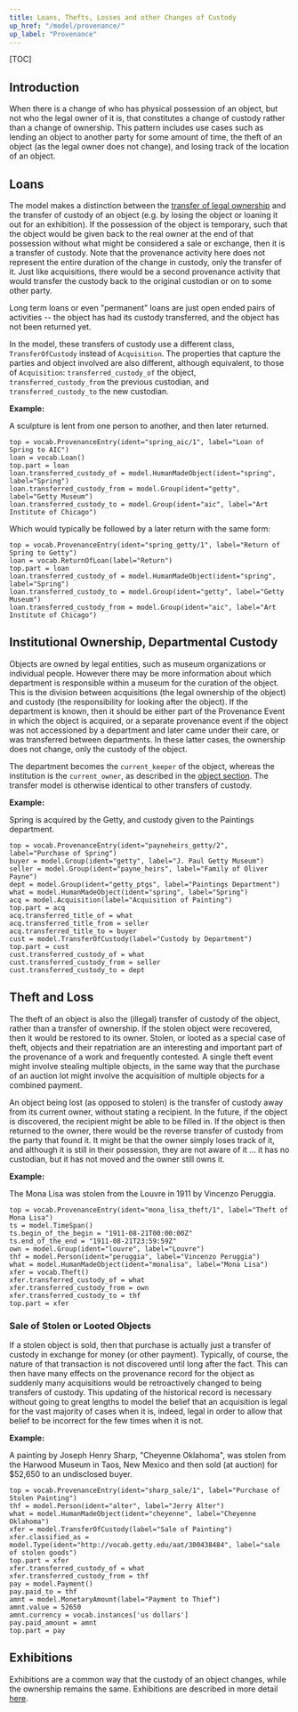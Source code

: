 ```yaml
---
title: Loans, Thefts, Losses and other Changes of Custody
up_href: "/model/provenance/"
up_label: "Provenance"
---
```


[TOC]

## Introduction

When there is a change of who has physical possession of an object, but not who the legal owner of it is, that constitutes a change of custody rather than a change of ownership.  This pattern includes use cases such as lending an object to another party for some amount of time, the theft of an object (as the legal owner does not change), and losing track of the location of an object. 


## Loans

The model makes a distinction between the [transfer of legal ownership](../acquisition) and the transfer of custody of an object (e.g. by losing the object or loaning it out for an exhibition). If the possession of the object is temporary, such that the object would be given back to the real owner at the end of that possession without what might be considered a sale or exchange, then it is a transfer of custody.  Note that the provenance activity here does not represent the entire duration of the change in custody, only the transfer of it.  Just like acquisitions, there would be a second provenance activity that would transfer the custody back to the original custodian or on to some other party.

Long term loans or even "permanent" loans are just open ended pairs of activities -- the object has had its custody transferred, and the object has not been returned yet.

In the model, these transfers of custody use a different class, `TransferOfCustody` instead of `Acquisition`. The properties that capture the parties and object involved are also different, although equivalent, to those of `Acquisition`: `transferred_custody_of` the object, `transferred_custody_from` the previous custodian, and `transferred_custody_to` the new custodian.

__Example:__

A sculpture is lent from one person to another, and then later returned.

```crom
top = vocab.ProvenanceEntry(ident="spring_aic/1", label="Loan of Spring to AIC")
loan = vocab.Loan()
top.part = loan
loan.transferred_custody_of = model.HumanMadeObject(ident="spring", label="Spring")
loan.transferred_custody_from = model.Group(ident="getty", label="Getty Museum")
loan.transferred_custody_to = model.Group(ident="aic", label="Art Institute of Chicago")
```

Which would typically be followed by a later return with the same form:

```crom
top = vocab.ProvenanceEntry(ident="spring_getty/1", label="Return of Spring to Getty")
loan = vocab.ReturnOfLoan(label="Return")
top.part = loan
loan.transferred_custody_of = model.HumanMadeObject(ident="spring", label="Spring")
loan.transferred_custody_to = model.Group(ident="getty", label="Getty Museum")
loan.transferred_custody_from = model.Group(ident="aic", label="Art Institute of Chicago")
```

## Institutional Ownership, Departmental Custody

Objects are owned by legal entities, such as museum organizations or individual people. However there may be more information about which department is responsible within a museum for the curation of the object. This is the division between acquisitions (the legal ownership of the object) and custody (the responsibility for looking after the object). If the department is known, then it should be either part of the Provenance Event in which the object is acquired, or a separate provenance event if the object was not accessioned by a department and later came under their care, or was transferred between departments. In these latter cases, the ownership does not change, only the custody of the object.

The department becomes the `current_keeper` of the object, whereas the institution is the `current_owner`, as described in the [object section](/model/object/ownership/). The transfer model is otherwise identical to other transfers of custody.

__Example:__

Spring is acquired by the Getty, and custody given to the Paintings department.

```crom
top = vocab.ProvenanceEntry(ident="payneheirs_getty/2", label="Purchase of Spring")
buyer = model.Group(ident="getty", label="J. Paul Getty Museum")
seller = model.Group(ident="payne_heirs", label="Family of Oliver Payne")
dept = model.Group(ident="getty_ptgs", label="Paintings Department")
what = model.HumanMadeObject(ident="spring", label="Spring")
acq = model.Acquisition(label="Acquisition of Painting")
top.part = acq
acq.transferred_title_of = what
acq.transferred_title_from = seller
acq.transferred_title_to = buyer
cust = model.TransferOfCustody(label="Custody by Department")
top.part = cust
cust.transferred_custody_of = what
cust.transferred_custody_from = seller
cust.transferred_custody_to = dept
```

## Theft and Loss

The theft of an object is also the (illegal) transfer of custody of the object, rather than a transfer of ownership. If  the stolen object were recovered, then it would be restored to its owner. Stolen, or looted as a special case of theft, objects and their repatriation are an interesting and important part of the provenance of a work and frequently contested. A single theft event might involve stealing multiple objects, in the same way that the purchase of an auction lot might involve the acquisition of multiple objects for a combined payment. 

An object being lost (as opposed to stolen) is the transfer of custody away from its current owner, without stating a recipient.  In the future, if the object is discovered, the recipient might be able to be filled in.  If the object is then returned to the owner, there would be the reverse transfer of custody from the party that found it.  It might be that the owner simply loses track of it, and although it is still in their possession, they are not aware of it ... it has no custodian, but it has not moved and the owner still owns it.

__Example:__

The Mona Lisa was stolen from the Louvre in 1911 by Vincenzo Peruggia.

```crom
top = vocab.ProvenanceEntry(ident="mona_lisa_theft/1", label="Theft of Mona Lisa")
ts = model.TimeSpan()
ts.begin_of_the_begin = "1911-08-21T00:00:00Z"
ts.end_of_the_end = "1911-08-21T23:59:59Z"
own = model.Group(ident="louvre", label="Louvre")
thf = model.Person(ident="peruggia", label="Vincenzo Peruggia")
what = model.HumanMadeObject(ident="monalisa", label="Mona Lisa")
xfer = vocab.Theft()
xfer.transferred_custody_of = what
xfer.transferred_custody_from = own
xfer.transferred_custody_to = thf
top.part = xfer
```

### Sale of Stolen or Looted Objects

If a stolen object is sold, then that purchase is actually just a transfer of custody in exchange for money (or other payment). Typically, of course, the nature of that transaction is not discovered until long after the fact. This can then have many effects on the provenance record for the object as suddenly many acquisitions would be retroactively changed to being transfers of custody. This updating of the historical record is necessary without going to great lengths to model the belief that an acquisition is legal for the vast majority of cases when it is, indeed, legal in order to allow that belief to be incorrect for the few times when it is not.

__Example:__

A painting by Joseph Henry Sharp, "Cheyenne Oklahoma", was stolen from the Harwood Museum in Taos, New Mexico and then sold (at auction) for $52,650 to an undisclosed buyer.

```crom
top = vocab.ProvenanceEntry(ident="sharp_sale/1", label="Purchase of Stolen Painting")
thf = model.Person(ident="alter", label="Jerry Alter")
what = model.HumanMadeObject(ident="cheyenne", label="Cheyenne Oklahoma")
xfer = model.TransferOfCustody(label="Sale of Painting")
xfer.classified_as = model.Type(ident="http://vocab.getty.edu/aat/300438484", label="sale of stolen goods")
top.part = xfer
xfer.transferred_custody_of = what
xfer.transferred_custody_from = thf
pay = model.Payment()
pay.paid_to = thf
amnt = model.MonetaryAmount(label="Payment to Thief")
amnt.value = 52650
amnt.currency = vocab.instances['us dollars']
pay.paid_amount = amnt
top.part = pay
```

## Exhibitions

Exhibitions are a common way that the custody of an object changes, while the ownership remains the same.  Exhibitions are described in more detail [here](/model/exhibition/).
